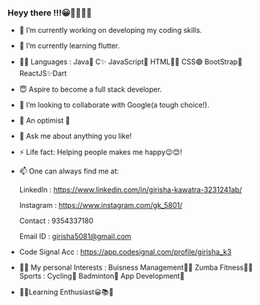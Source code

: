 ### Heyy there !!!😀👋🏻🙋🏻‍

- 🔭 I’m currently working on developing my coding skills.
- 🌱 I’m currently learning flutter.
- 👍🏻 Languages : Java💯 C✨ JavaScript🎀 HTML🧘🏻‍ CSS🟣 BootStrap🔲 ReactJS✨Dart
- 😇 Aspire to become a full stack developer.
- 👯 I’m looking to collaborate with Google(a tough choice!). 
- 🤔 An optimist 🙂
- 💬 Ask me about anything you like!             
- ⚡ Life fact: Helping people makes me happy😉😊!
- 📫 One can always find me at:
 
   LinkedIn  : https://www.linkedin.com/in/girisha-kawatra-3231241ab/
 
   Instagram : https://www.instagram.com/gk_5801/
 
   Contact   :  9354337180 
   
   Email ID  : girisha5081@gmail.com
     
- Code Signal Acc : https://app.codesignal.com/profile/girisha_k3
- 🧒🏻 My personal Interests : 
             Buisness Management👩🏻‍
             Zumba Fitness💃🏻
             Sports : Cycling🚴 Badminton🏸
             App Development🎇
             
- 🤹🏻‍Learning Enthusiast😀📚🔖
